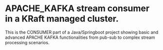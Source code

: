# APACHE_KAFKA stream consumer in a KRaft managed cluster.

This is the CONSUMER part of a Java/Springboot project showing basic and advanced APACHE KAFKA functionalities from pub-sub to complex stream processing scenarios.
